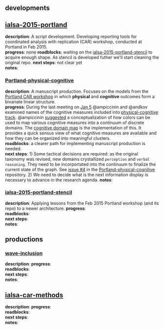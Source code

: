 
## developments

## [ialsa-2015-portland](https://github.com/IALSA/IALSA-2015-Portland)
**description**: A script development. Developing reporting tools for coordinated analysis with replication (CAR) workshop, conducted at Portland in Feb 2015.  
**progress**:  none 
**roadblocks**: waiting on the [ialsa-2015-portland-stencil](https://github.com/IALSA/ialsa-2015-portland-stencil) to acquire enough shape. As stencil is developed futher we'll start cleaning the original repo. 
**next steps**: not clear yet   
**notes**: 


### [Portland-physical-cognitive](https://github.com/IALSA/Portland-physical-cognitive)

**description**:  A manuscript production. Focuses on the models from the [Portland CAR workshop](https://github.com/IALSA/IALSA-2015-Portland)  in which **physical** and **cognitive** outcomes form a bivariate linear structure.   
**progress**:  During the last meeting on [Jan 5](https://github.com/IALSA/Portland-physical-cognitive/issues/3) @ampiccinin and @andkov examined names of the cognitive measures included into [physical-cognitive track](https://github.com/IALSA/Portland-physical-cognitive).  @ampiccinin [suggested](https://github.com/IALSA/Portland-physical-cognitive/blob/master/analysis/model_space/docs/domain-mapping-piccinin.docx) a conceptualization of how colors can be used to map various cognitive measures into a continuum of discrete domains. The [cognitive domain map](https://github.com/IALSA/Portland-physical-cognitive/blob/master/analysis/model_space/Cog-Domain-Map.md) is the implementation of this. It provides a quick sensus view of what cognitive measures are available and how they can be organized into meaningful clusters.        
**roadblocks**:  a clearer path for implementing manuscript production is needed.  
**next steps**: 1) Some tactical decisions are required: as the original taxonomy was revised, new domains crystallized `perception` and `verbal reasoning`. They need to be incorportated into the continuum to finalize the current state of the graph.   See [issue #4](https://github.com/IALSA/Portland-physical-cognitive/issues/4) in the [Portland-physical-cognitive](https://github.com/IALSA/Portland-physical-cognitive) repository.   2)  We need to decide what is the next information display is necessary to advance in the research agenda. 
**notes**:    


### [ialsa-2015-portland-stencil](https://github.com/IALSA/ialsa-2015-portland-stencil)

**description**: Applying lessons from the Feb 2015 Portland workshop (and its repo) to a newer architecture.
**progress**:  
**roadblocks**:     
**next steps**:    
**notes**: 



## productions

### [wave-inclusion](https://github.com/IALSA/wave-inclusion)
**description**: 
**progress**:  
**roadblocks**:     
**next steps**:    
**notes**: 

## [ialsa-car-methods](https://github.com/IALSA/ialsa-car-methods)
**description**: 
**progress**:  
**roadblocks**:     
**next steps**:    
**notes**: 



